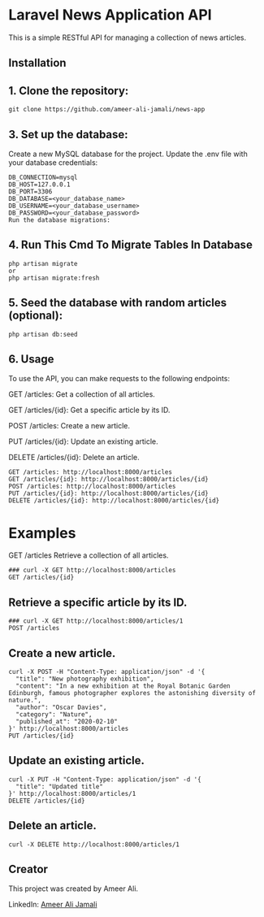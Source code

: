 # Laravel News Application API

This is a simple RESTful API for managing a collection of news articles.


## Installation

## 1. Clone the repository:

```
git clone https://github.com/ameer-ali-jamali/news-app
```

## 3. Set up the database:

Create a new MySQL database for the project.
Update the .env file with your database credentials:
```
DB_CONNECTION=mysql
DB_HOST=127.0.0.1
DB_PORT=3306
DB_DATABASE=<your_database_name>
DB_USERNAME=<your_database_username>
DB_PASSWORD=<your_database_password>
Run the database migrations:
```

## 4. Run This Cmd To Migrate Tables In Database
```
php artisan migrate
or
php artisan migrate:fresh
```

## 5. Seed the database with random articles (optional):
```
php artisan db:seed
```

## 6. Usage
To use the API, you can make requests to the following endpoints:

GET /articles: Get a collection of all articles.

GET /articles/{id}: Get a specific article by its ID.

POST /articles: Create a new article.

PUT /articles/{id}: Update an existing article.

DELETE /articles/{id}: Delete an article.

```
GET /articles: http://localhost:8000/articles
GET /articles/{id}: http://localhost:8000/articles/{id}
POST /articles: http://localhost:8000/articles
PUT /articles/{id}: http://localhost:8000/articles/{id}
DELETE /articles/{id}: http://localhost:8000/articles/{id}
```

# Examples

GET /articles
Retrieve a collection of all articles.
```
### curl -X GET http://localhost:8000/articles
GET /articles/{id}
```

## Retrieve a specific article by its ID.
```
### curl -X GET http://localhost:8000/articles/1
POST /articles
```

## Create a new article.
```
curl -X POST -H "Content-Type: application/json" -d '{
  "title": "New photography exhibition",
  "content": "In a new exhibition at the Royal Botanic Garden Edinburgh, famous photographer explores the astonishing diversity of nature.",
  "author": "Oscar Davies",
  "category": "Nature",
  "published_at": "2020-02-10"
}' http://localhost:8000/articles
PUT /articles/{id}
```
## Update an existing article.
```
curl -X PUT -H "Content-Type: application/json" -d '{
  "title": "Updated title"
}' http://localhost:8000/articles/1
DELETE /articles/{id}
```
## Delete an article.
```
curl -X DELETE http://localhost:8000/articles/1
```

## Creator

This project was created by Ameer Ali.

LinkedIn: [Ameer Ali Jamali](https://www.linkedin.com/in/ameer-ali-jamali/)
